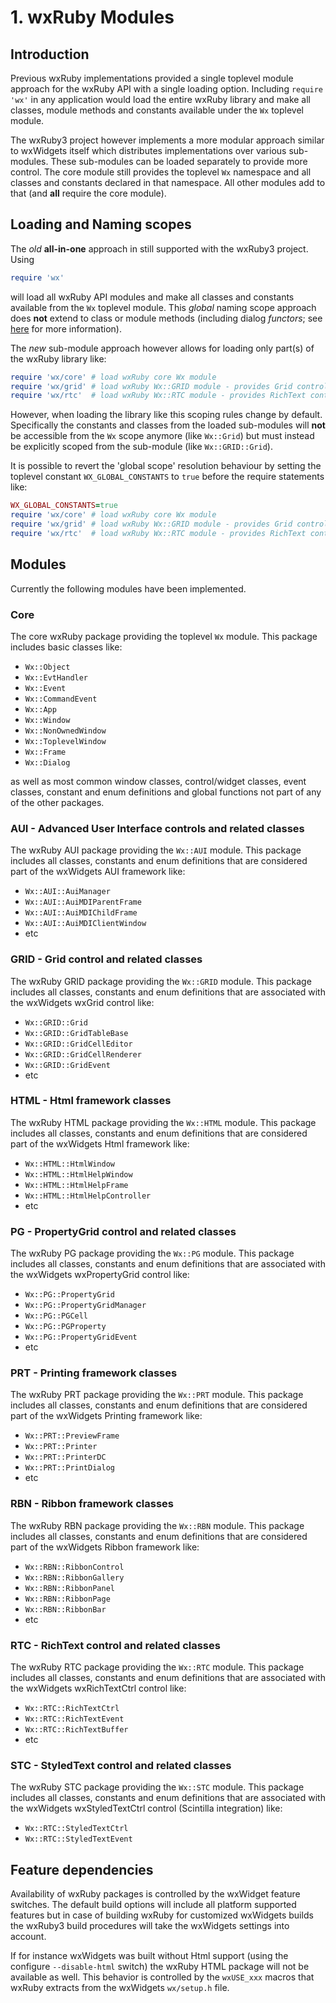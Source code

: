 <!--
# @markup markdown
# @title 1. wxRuby Modules
-->

# 1. wxRuby Modules

## Introduction

Previous wxRuby implementations provided a single toplevel module approach for the wxRuby API with a single loading
option. Including `require 'wx'` in any application would load the entire wxRuby library and make all classes, module
methods and constants available under the `Wx` toplevel module.

The wxRuby3 project however implements a more modular approach similar to wxWidgets itself which distributes
implementations over various sub-modules. These sub-modules can be loaded separately to provide more control.
The core module still provides the toplevel `Wx` namespace and all classes and constants declared in that namespace.
All other modules add to that (and **all** require the core module).

## Loading and Naming scopes

The *old* **all-in-one** approach in still supported with the wxRuby3 project. Using

```ruby
require 'wx'
```

will load all wxRuby API modules and make all classes and constants available from the `Wx` toplevel module. This 
*global* naming scope approach does **not** extend to class or module methods (including dialog *functors*; see 
[here](03_dialogs.md) for more information).
 
The *new* sub-module approach however allows for loading only part(s) of the wxRuby library like:

```ruby
require 'wx/core' # load wxRuby core Wx module
require 'wx/grid' # load wxRuby Wx::GRID module - provides Grid control
require 'wx/rtc'  # load wxRuby Wx::RTC module - provides RichText control 
```

However, when loading the library like this scoping rules change by default. Specifically the constants and classes
from the loaded sub-modules will **not** be accessible from the `Wx` scope anymore (like `Wx::Grid`) but must instead be
explicitly scoped from the sub-module (like `Wx::GRID::Grid`).

It is possible to revert the 'global scope' resolution behaviour by setting the toplevel constant `WX_GLOBAL_CONSTANTS` to
`true` before the require statements like:

```ruby
WX_GLOBAL_CONSTANTS=true
require 'wx/core' # load wxRuby core Wx module
require 'wx/grid' # load wxRuby Wx::GRID module - provides Grid control
require 'wx/rtc'  # load wxRuby Wx::RTC module - provides RichText control 
```

## Modules

Currently the following modules have been implemented.

### Core

The core wxRuby package providing the toplevel `Wx` module.
This package includes basic classes like:

- `Wx::Object`
- `Wx::EvtHandler`
- `Wx::Event`
- `Wx::CommandEvent`
- `Wx::App`
- `Wx::Window`
- `Wx::NonOwnedWindow`
- `Wx::ToplevelWindow`
- `Wx::Frame`
- `Wx::Dialog`

as well as most common window classes, control/widget classes, event classes, constant and enum definitions
and global functions not part of any of the other packages.

### AUI - Advanced User Interface controls and related classes

The wxRuby AUI package providing the `Wx::AUI` module.
This package includes all classes, constants and enum definitions that are considered part of the 
wxWidgets AUI framework like:

- `Wx::AUI::AuiManager`
- `Wx::AUI::AuiMDIParentFrame`
- `Wx::AUI::AuiMDIChildFrame`
- `Wx::AUI::AuiMDIClientWindow`
- etc

### GRID - Grid control and related classes

The wxRuby GRID package providing the `Wx::GRID` module.
This package includes all classes, constants and enum definitions that are associated with the
wxWidgets wxGrid control like:

- `Wx::GRID::Grid`
- `Wx::GRID::GridTableBase`
- `Wx::GRID::GridCellEditor`
- `Wx::GRID::GridCellRenderer`
- `Wx::GRID::GridEvent`
- etc

### HTML - Html framework classes

The wxRuby HTML package providing the `Wx::HTML` module.
This package includes all classes, constants and enum definitions that are considered part of the
wxWidgets Html framework like:

- `Wx::HTML::HtmlWindow`
- `Wx::HTML::HtmlHelpWindow`
- `Wx::HTML::HtmlHelpFrame`
- `Wx::HTML::HtmlHelpController`
- etc

### PG - PropertyGrid control and related classes

The wxRuby PG package providing the `Wx::PG` module.
This package includes all classes, constants and enum definitions that are associated with the
wxWidgets wxPropertyGrid control like:

- `Wx::PG::PropertyGrid`
- `Wx::PG::PropertyGridManager`
- `Wx::PG::PGCell`
- `Wx::PG::PGProperty`
- `Wx::PG::PropertyGridEvent`
- etc

### PRT - Printing framework classes

The wxRuby PRT package providing the `Wx::PRT` module.
This package includes all classes, constants and enum definitions that are considered part of the
wxWidgets Printing framework like:

- `Wx::PRT::PreviewFrame`
- `Wx::PRT::Printer`
- `Wx::PRT::PrinterDC`
- `Wx::PRT::PrintDialog`
- etc

### RBN - Ribbon framework classes

The wxRuby RBN package providing the `Wx::RBN` module.
This package includes all classes, constants and enum definitions that are considered part of the
wxWidgets Ribbon framework like:

- `Wx::RBN::RibbonControl`
- `Wx::RBN::RibbonGallery`
- `Wx::RBN::RibbonPanel`
- `Wx::RBN::RibbonPage`
- `Wx::RBN::RibbonBar`
- etc

### RTC - RichText control and related classes

The wxRuby RTC package providing the `Wx::RTC` module.
This package includes all classes, constants and enum definitions that are associated with the
wxWidgets wxRichTextCtrl control like:

- `Wx::RTC::RichTextCtrl`
- `Wx::RTC::RichTextEvent`
- `Wx::RTC::RichTextBuffer`
- etc

### STC - StyledText control and related classes

The wxRuby STC package providing the `Wx::STC` module.
This package includes all classes, constants and enum definitions that are associated with the
wxWidgets wxStyledTextCtrl control (Scintilla integration) like:

- `Wx::RTC::StyledTextCtrl`
- `Wx::RTC::StyledTextEvent`

## Feature dependencies

Availability of wxRuby packages is controlled by the wxWidget feature switches. The default build options will
include all platform supported features but in case of building wxRuby for customized wxWidgets builds the wxRuby3
build procedures will take the wxWidgets settings into account.

If for instance wxWidgets was built without Html support (using the configure `--disable-html` switch) the wxRuby
HTML package will not be available as well.
This behavior is controlled by the `wxUSE_xxx` macros that wxRuby extracts from the wxWidgets `wx/setup.h` file.
